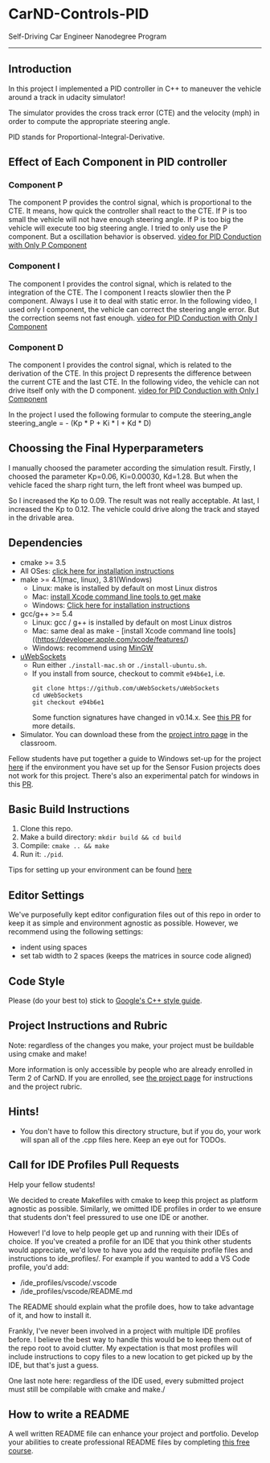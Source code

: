 # CarND-Controls-PID
Self-Driving Car Engineer Nanodegree Program

---

## Introduction
In this project I implemented a PID controller in C++ to maneuver the vehicle around a track in udacity simulator!

The simulator provides the cross track error (CTE) and the velocity (mph) in order to compute the appropriate steering angle.

PID stands for Proportional-Integral-Derivative. 


## Effect of Each Component in PID controller
### Component P
The component P provides the control signal, which is proportional to the CTE. It means, how quick the controller shall react to the CTE. If P is too small the vehicle will not have enough steering angle. If P is too big the vehicle will execute too big steering angle. 
I tried to only use the P component. But a oscillation behavior is observed. 
[video for PID Conduction with Only P Component](https://www.youtube.com/watch?v=PKbWSl0D-W4)

### Component I
The component I provides the control signal, which is related to the integration of the CTE. The I component I reacts slowlier then the P component. Always I use it to deal with static error.
In the following video, I used only I component, the vehicle can correct the steering angle error. But the correction seems not fast enough.
[video for PID Conduction with Only I Component](https://www.youtube.com/watch?v=7PyCf5zXiJE)

### Component D
The component I provides the control signal, which is related to the derivation of the CTE. In this project D represents the difference between the current CTE and the last CTE.
In the following video, the vehicle can not drive itself only with the D component. 
[video for PID Conduction with Only I Component](https://www.youtube.com/watch?v=jbXF_Or4s9s)

In the project I used the following formular to compute the steering_angle
steering_angle = - (Kp * P + Ki * I + Kd * D)

## Choossing the Final Hyperparameters
I manually choosed the parameter according the simulation result.
Firstly, I choosed the parameter Kp=0.06, Ki=0.00030, Kd=1.28. But when the vehicle faced the sharp right turn, the left front wheel was bumped up. 

So I increased the Kp to 0.09. The result was not really acceptable.
At last, I increased the Kp to 0.12. The vehicle could drive along the track and stayed in the drivable area. 




## Dependencies

* cmake >= 3.5
 * All OSes: [click here for installation instructions](https://cmake.org/install/)
* make >= 4.1(mac, linux), 3.81(Windows)
  * Linux: make is installed by default on most Linux distros
  * Mac: [install Xcode command line tools to get make](https://developer.apple.com/xcode/features/)
  * Windows: [Click here for installation instructions](http://gnuwin32.sourceforge.net/packages/make.htm)
* gcc/g++ >= 5.4
  * Linux: gcc / g++ is installed by default on most Linux distros
  * Mac: same deal as make - [install Xcode command line tools]((https://developer.apple.com/xcode/features/)
  * Windows: recommend using [MinGW](http://www.mingw.org/)
* [uWebSockets](https://github.com/uWebSockets/uWebSockets)
  * Run either `./install-mac.sh` or `./install-ubuntu.sh`.
  * If you install from source, checkout to commit `e94b6e1`, i.e.
    ```
    git clone https://github.com/uWebSockets/uWebSockets 
    cd uWebSockets
    git checkout e94b6e1
    ```
    Some function signatures have changed in v0.14.x. See [this PR](https://github.com/udacity/CarND-MPC-Project/pull/3) for more details.
* Simulator. You can download these from the [project intro page](https://github.com/udacity/self-driving-car-sim/releases) in the classroom.

Fellow students have put together a guide to Windows set-up for the project [here](https://s3-us-west-1.amazonaws.com/udacity-selfdrivingcar/files/Kidnapped_Vehicle_Windows_Setup.pdf) if the environment you have set up for the Sensor Fusion projects does not work for this project. There's also an experimental patch for windows in this [PR](https://github.com/udacity/CarND-PID-Control-Project/pull/3).

## Basic Build Instructions

1. Clone this repo.
2. Make a build directory: `mkdir build && cd build`
3. Compile: `cmake .. && make`
4. Run it: `./pid`. 

Tips for setting up your environment can be found [here](https://classroom.udacity.com/nanodegrees/nd013/parts/40f38239-66b6-46ec-ae68-03afd8a601c8/modules/0949fca6-b379-42af-a919-ee50aa304e6a/lessons/f758c44c-5e40-4e01-93b5-1a82aa4e044f/concepts/23d376c7-0195-4276-bdf0-e02f1f3c665d)

## Editor Settings

We've purposefully kept editor configuration files out of this repo in order to
keep it as simple and environment agnostic as possible. However, we recommend
using the following settings:

* indent using spaces
* set tab width to 2 spaces (keeps the matrices in source code aligned)

## Code Style

Please (do your best to) stick to [Google's C++ style guide](https://google.github.io/styleguide/cppguide.html).

## Project Instructions and Rubric

Note: regardless of the changes you make, your project must be buildable using
cmake and make!

More information is only accessible by people who are already enrolled in Term 2
of CarND. If you are enrolled, see [the project page](https://classroom.udacity.com/nanodegrees/nd013/parts/40f38239-66b6-46ec-ae68-03afd8a601c8/modules/f1820894-8322-4bb3-81aa-b26b3c6dcbaf/lessons/e8235395-22dd-4b87-88e0-d108c5e5bbf4/concepts/6a4d8d42-6a04-4aa6-b284-1697c0fd6562)
for instructions and the project rubric.

## Hints!

* You don't have to follow this directory structure, but if you do, your work
  will span all of the .cpp files here. Keep an eye out for TODOs.

## Call for IDE Profiles Pull Requests

Help your fellow students!

We decided to create Makefiles with cmake to keep this project as platform
agnostic as possible. Similarly, we omitted IDE profiles in order to we ensure
that students don't feel pressured to use one IDE or another.

However! I'd love to help people get up and running with their IDEs of choice.
If you've created a profile for an IDE that you think other students would
appreciate, we'd love to have you add the requisite profile files and
instructions to ide_profiles/. For example if you wanted to add a VS Code
profile, you'd add:

* /ide_profiles/vscode/.vscode
* /ide_profiles/vscode/README.md

The README should explain what the profile does, how to take advantage of it,
and how to install it.

Frankly, I've never been involved in a project with multiple IDE profiles
before. I believe the best way to handle this would be to keep them out of the
repo root to avoid clutter. My expectation is that most profiles will include
instructions to copy files to a new location to get picked up by the IDE, but
that's just a guess.

One last note here: regardless of the IDE used, every submitted project must
still be compilable with cmake and make./

## How to write a README
A well written README file can enhance your project and portfolio.  Develop your abilities to create professional README files by completing [this free course](https://www.udacity.com/course/writing-readmes--ud777).

